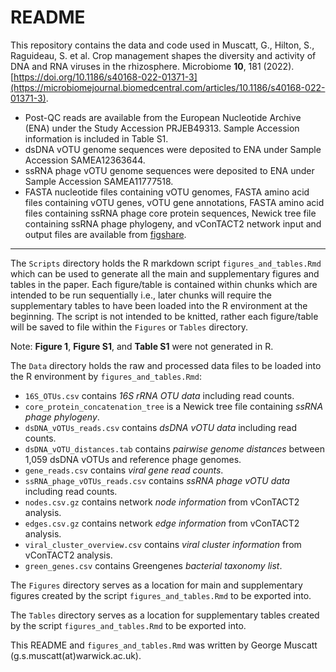 # README

This repository contains the data and code used in Muscatt, G., Hilton, S., Raguideau, S. et al. Crop management shapes the diversity and activity of DNA and RNA viruses in the rhizosphere. Microbiome **10**, 181 (2022). [https://doi.org/10.1186/s40168-022-01371-3](https://microbiomejournal.biomedcentral.com/articles/10.1186/s40168-022-01371-3). 
-   Post-QC reads are available from the European Nucleotide Archive (ENA) under the Study Accession PRJEB49313. Sample Accession information is included in Table S1.
-   dsDNA vOTU genome sequences were deposited to ENA under Sample Accession SAMEA12363644. 
-   ssRNA phage vOTU genome sequences were deposited to ENA under Sample Accession SAMEA11777518. 
-   FASTA nucleotide files containing vOTU genomes, FASTA amino acid files containing vOTU genes, vOTU gene annotations, FASTA amino acid files containing ssRNA phage core protein sequences, Newick tree file containing ssRNA phage phylogeny, and vConTACT2 network input and output files are available from [figshare](https://doi.org/10.25392/leicester.data.19635336.v1).

------------------------------------------------------------------------

The `Scripts` directory holds the R markdown script `figures_and_tables.Rmd` which can be used to generate all the main and supplementary figures and tables in the paper. Each figure/table is contained within chunks which are intended to be run sequentially i.e., later chunks will require the supplementary tables to have been loaded into the R environment at the beginning. The script is not intended to be knitted, rather each figure/table will be saved to file within the `Figures` or `Tables` directory.

Note: **Figure 1**, **Figure S1**, and **Table S1** were not generated in R.

The `Data` directory holds the raw and processed data files to be loaded into the R environment by `figures_and_tables.Rmd`:

-   `16S_OTUs.csv` contains *16S rRNA OTU data* including read counts.
-   `core_protein_concatenation_tree` is a Newick tree file containing *ssRNA phage phylogeny*.
-   `dsDNA_vOTUs_reads.csv` contains *dsDNA vOTU data* including read counts.
-   `dsDNA_vOTU_distances.tab` contains *pairwise genome distances* between 1,059 dsDNA vOTUs and reference phage genomes.
-   `gene_reads.csv` contains *viral gene read counts*.
-   `ssRNA_phage_vOTUs_reads.csv` contains *ssRNA phage vOTU data* including read counts.
-   `nodes.csv.gz` contains network *node information* from vConTACT2 analysis.
-   `edges.csv.gz` contains network *edge information* from vConTACT2 analysis.
-   `viral_cluster_overview.csv` contains *viral cluster information* from vConTACT2 analysis.
-   `green_genes.csv` contains Greengenes *bacterial taxonomy list*.

The `Figures` directory serves as a location for main and supplementary figures created by the script `figures_and_tables.Rmd` to be exported into.

The `Tables` directory serves as a location for supplementary tables created by the script `figures_and_tables.Rmd` to be exported into.

This README and `figures_and_tables.Rmd` was written by George Muscatt (g.s.muscatt(at)warwick.ac.uk).
